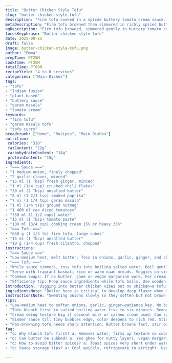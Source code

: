 ```yaml
---
title: "Butter Chicken Style Tofu"
slug: "butter-chicken-style-tofu"
description: "Firm tofu cooked in a spiced buttery tomato cream sauce. Simmered, pureed sauce with fresh aromatics, robust spices like paprika and garam masala, ginger and garlic punch through. Blanched tofu browned, then simmered gently in the sauce, fresh cilantro finishes. No nuts, gluten or eggs, purely plant-based comfort with a creamy twist. Adaptable with coconut cream or cashew milk as needed. Timings flexible; focus on aroma, color and texture cues over strict clocks."
metaDescription: "Firm tofu browned then simmered in richly spiced buttery tomato cream sauce with paprika, garam masala, fresh ginger and a cilantro finish 4-6 servings."
ogDescription: "Firm tofu browned, simmered gently in buttery tomato cream spiced with paprika, ginger, garam masala. Fresh cilantro tops for balance and aroma."
focusKeyphrase: "Butter chicken style tofu"
date: 2025-09-25
draft: false
image: butter-chicken-style-tofu.png
author: "Emma"
prepTime: PT25M
cookTime: PT35M
totalTime: PT60M
recipeYield: "4 to 6 servings"
categories: ["Main Dishes"]
tags:
- "tofu"
- "Indian fusion"
- "plant-based"
- "buttery sauce"
- "garam masala"
- "tomato cream"
keywords:
- "firm tofu"
- "garam masala tofu"
- "tofu curry"
breadcrumb: ["Home", "Recipes", "Main Dishes"]
nutrition: 
 calories: "310"
 fatContent: "22g"
 carbohydrateContent: "14g"
 proteinContent: "15g"
ingredients:
- "=== Sauce ==="
- "1 medium onion, finely chopped"
- "2 garlic cloves, minced"
- "15 ml (1 Tbsp) fresh ginger, minced"
- "1 ml (1/4 tsp) crushed chili flakes"
- "30 ml (2 Tbsp) unsalted butter"
- "8 ml (1 2/3 tsp) smoked paprika"
- "7 ml (1 1/4 tsp) garam masala"
- "1 ml (1/4 tsp) ground nutmeg"
- "1 400 ml can diced tomatoes"
- "350 ml (1 1/2 cups) water"
- "15 ml (1 Tbsp) tomato paste"
- "180 ml (3/4 cup) cooking cream 15% or heavy 35%"
- "=== Tofu ==="
- "650 g (1 1/3 lb) firm tofu, large cubes"
- "15 ml (1 Tbsp) unsalted butter"
- "10 g (1/4 cup) fresh cilantro, chopped"
instructions:
- "=== Sauce ==="
- "Low-medium heat, melt butter. Toss in onions, garlic, ginger, and chili. Stir, smell that raw pungency soften, sweat onions until translucent. Do not let brown. Add spices - paprika, garam masala, nutmeg. They toast quickly, about 45 seconds, releasing oils - watch so not bitter. Splash in tomatoes, water, tomato paste. Give a good stir. Bring to boil, then low simmer. Tiny bubbles on edges. Fifteen to twenty minutes usually until tomatoes break down, sauce thickens slightly, vibrant red deepening. Remove from heat and smack down with potato masher—leave some texture, no need for spitting smooth. Stir in cream, slide back on low heat for five minutes. Adjust salt and pepper. Sauce should coat back of spoon, rich, mellow with hints of heat and sweet tomato tang."
- "=== Tofu ==="
- "While sauce simmers, toss tofu into boiling salted water. Boil gently five to six minutes. Why? Removes excess moisture, firms tofu, prevents falling apart in pan. Drain carefully on paper towels. Press lightly if too wet. Patience here crucial. Heat butter in large nonstick pan over medium-high. Butter melts, sizzles—time to brown tofu. Lay cubes spaced apart. Golden crust forms after 3-4 minutes per side, flip carefully. That Maillard reaction makes all the difference; bland tofu transforms to bite-worthy. Add tofu cubes into simmering sauce. Gently fold, coat all sides. Low simmer for another 3-4 minutes, not more or tofu becomes mushy. Scatter fresh cilantro over top before serving."
- "Serve with fragrant basmati rice or warm naan breads. Veggies on side optional but leafy greens or roasted cauliflower pair nicely."
- "Common swaps: If no butter, ghee or vegan margarine work. For cream, coconut milk or cashew cream bring sweetness and richness. No fresh ginger? Powder works but less punchy. Avoid overcooking tofu—dry and crumbly is a sign."
- "Efficiency tip: Prep sauce ingredients while tofu boils. Use wooden spoon to monitor sauce thickness quickly. Strong scent of toasted spices signals readiness more than timer. Sauce should cling lightly to back of spoon without running off immediately. Keep fingers in tune with signs to avoid drying or bitterness."
introduction: "Digging into butter chicken vibes but no chicken—a tofu spin. Creamy, spiced, buttery tomato sauce that clings and cradles soft cubes. Tried once with unpressed tofu—disaster. Mush, watery mess. Lesson learned: blanch, press, then brown crisp. The fragrance when garlic, ginger and spices toast in butter can't be beat—turn your kitchen into a small curry house. Working on timing, you notice aroma changes, sauce thickens, tomatoes melt down just right. Cream swings it closer to velvet. Fresh cilantro chopped last minute cuts through richness. A simple dish, but nuances make it sing. Cook like a storyteller—smells and colors tell when to move on to next step. Skip the rigid timers; sense the kitchen’s rhythm instead. Few swaps; coconut cream is a worthy detour. Gluten, egg, nut free, no compromises. Just rich, comforting bites, with soul."
ingredientsNote: "Butter here is critical to develop deep flavor when toasting aromatics. Swap to ghee if lactose sensitive, it ups the nutty notes. Firm tofu better than extra firm — firm has texture but absorbs sauce without falling apart. Press tofu well after boiling or pan-fry will splatter. Fresh ginger is non-negotiable, lending heat and brightness; ginger powder dulls but works in a pinch. Tomato paste thickens sauce, skip and sauce loses body. Cream could be dairy or coconut depending on preference. The chili flakes add faint heat; adjust to taste or skip if kids eat. Cilantro at end refreshes flavor, not in sauce or it mutes when heated. Use good quality paprika — smoked or sweet — it changes the dish's character significantly."
instructionsNote: "Sweating onions slowly so they soften but not brown gives a mellow base, releasing sweetness without bitterness—patience pays. Adding spices before liquids lets them bloom, unleashing fragrance—must stir constantly to avoid burning. Simmering tomatoes breaks down acidity and fresh taste into a sultry backdrop. Mashing sauce after simmer ensures sauce clings around tofu in a silky way; skip pureeing if you want chunky but creaminess suffers. Blanching tofu removes excess water, prevents crumbling in frying and saucing; done too long and tofu toughens. Browning tofu is where the magic happens—signaled by crispy golden edges, audible sizzle, and slight resistance to spatula. Adding tofu to sauce at end allows it to soak flavors without overcooking. Last simmer blends all. Taste, adjust seasoning with salt and pepper mid-process, not just end. Cilantro is fresh aroma bomb, toss just before serving. Avoid boiling after cream added—breaks sauce."
tips:
- "Low-medium heat to soften onions, garlic, ginger—patience key. No browning or spices burn fast. Toast spices quickly, 40-45 sec max or bitter. Watch color shifts, smell oils release. Timing based on aroma, smoke signals trouble. Tomato paste thickens; skip loses thickness fast. Slow sweat means sweetness, no harshness."
- "Tofu blanch first in salted boiling water five to six minutes. Removes moisture, firms up, avoids crumble. Press lightly after drain or crumbly mess. Pan brown in butter hot—watch cubes spaced apart. Golden crust takes 3-4 minutes per side. Flick spatula gently to test. Maillard reaction changes puckery tofu to savory bites."
- "Cream swing texture big if coconut milk or cashew cream used. Can swap butter with ghee or vegan margarine, each flavor nuance different. Ginger powder works but lacks punch, fresh preferred. Chili flakes faint heat, adjust or skip for young eaters. Cilantro only just before serve, heat dulls bright aroma and bitterness avoidance."
- "Simmer sauce till tiny bubbles edge, color deepens to rich red. Stir often, no burn. Masher breaks down tomatoes, leave chunks for texture or pureed smooth. Avoid overblend or sauce thins. Correct thickness clues from spoon coating, not timer. Skipping pressure increases tofu crumble risk in pan. Keep tasting and smelling, adjust salt, pepper midstep."
- "Pan-browning tofu needs sharp attention. Butter browns fast, stir or lowers heat fast if smoke. Crisp edges audible sizzle, some resistance under spatula. Add tofu to sauce late, gentle fold only few minutes. Overcook turns mushy. Final cilantro scatters freshness, no cooking. Prep sauce ingredients in tofu boiling window for efficiency."
faq:
- "q: Why blanch tofu first? a: Removes water, firms up texture so cubes hold shape. Skip blanch, tofu falls apart or soggy. Blanch time short 5-6 minutes max. Press after for more dryness. Helps soak sauce better too."
- "q: Can butter be subbed? a: Yes ghee for nutty layers, vegan margarine for dairy-free. Butter critical for aromatics but alternatives work. Ghee browns differently, margarine creamier, adjust timing to avoid burn. Coconut oil too fatty, messier flavor."
- "q: How to avoid bitter spices? a: Toast spices very short under watch. If burn, discard and start fresh. Stir constantly. Lower heat if smell sharp or acrid. Add spices right before liquids, bloom then simmer. No raw bite if done right."
- "q: Sauce storage tips? a: Cool quickly, refrigerate in airtight. Use within 3-4 days. Reheat gently low heat, don’t boil after cream addition or sauce breaks. Freeze in portions, texture changes but flavors hold. Tofu texture shifts if frozen cooked."

---
```

